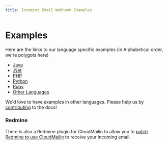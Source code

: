 ```yaml
---
title: Incoming Email Webhook Examples
---
```


# Examples

Here are the links to our language specific examples (in Alphabetical order, we're polygots here)

 * [Java](/receiving_email/examples/java/)
 * [.Net](/receiving_email/examples/net/)
 * [PHP](/receiving_email/examples/php/)
 * [Python](/receiving_email/examples/python/)
 * [Ruby](/receiving_email/examples/ruby/)
 * [Other Languages](/receiving_email/examples/more/)
 
 We'd love to have examples in other languages. Please help us by [contributing](https://github.com/cloudmailin/docs.cloudmailin.com) to the docs!

### Redmine

There is also a Redmine plugin for CloudMailin to allow you to [patch Redmine to use CloudMailin](http://github.com/mtah/redmine_cloudmailin_handler) to receive your incoming email.